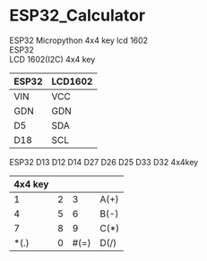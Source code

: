 # ESP32_Calculator
ESP32 Micropython 4x4 key lcd 1602  
ESP32  
LCD 1602(I2C)
4x4 key

|ESP32|LCD1602|
|-|-|  
|VIN|VCC|
|GDN|GDN|
|D5|SDA|
|D18|SCL|  


ESP32 D13 D12 D14 D27 D26 D25 D33 D32  4x4key

|4x4 key|  | | |
|:-|:-|:-|:-|  
| 1| 2 | 3 | A(+) |  
| 4| 5 | 6 | B(-) |  
| 7| 8 | 9 | C(*) |  
| *(.) | 0 | #(=) | D(/)|
